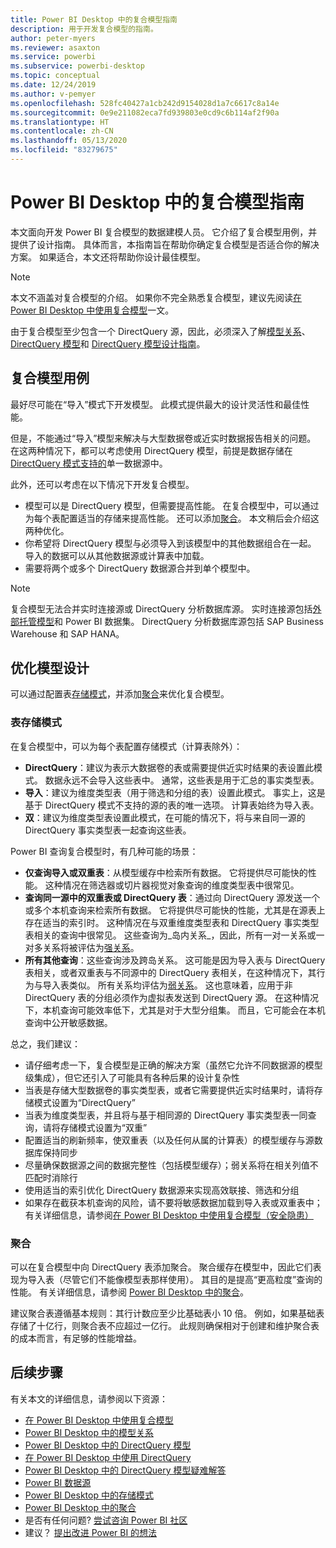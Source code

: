 ```yaml
---
title: Power BI Desktop 中的复合模型指南
description: 用于开发复合模型的指南。
author: peter-myers
ms.reviewer: asaxton
ms.service: powerbi
ms.subservice: powerbi-desktop
ms.topic: conceptual
ms.date: 12/24/2019
ms.author: v-pemyer
ms.openlocfilehash: 528fc40427a1cb242d9154028d1a7c6617c8a14e
ms.sourcegitcommit: 0e9e211082eca7fd939803e0cd9c6b114af2f90a
ms.translationtype: HT
ms.contentlocale: zh-CN
ms.lasthandoff: 05/13/2020
ms.locfileid: "83279675"
---
```

# <a name="composite-model-guidance-in-power-bi-desktop"></a>Power BI Desktop 中的复合模型指南

本文面向开发 Power BI 复合模型的数据建模人员。 它介绍了复合模型用例，并提供了设计指南。 具体而言，本指南旨在帮助你确定复合模型是否适合你的解决方案。 如果适合，本文还将帮助你设计最佳模型。

> [!NOTE]
> 本文不涵盖对复合模型的介绍。 如果你不完全熟悉复合模型，建议先阅读[在 Power BI Desktop 中使用复合模型](../transform-model/desktop-composite-models.md)一文。
>
> 由于复合模型至少包含一个 DirectQuery 源，因此，必须深入了解[模型关系](../transform-model/desktop-relationships-understand.md)、[DirectQuery 模型](../connect-data/desktop-directquery-about.md)和 [DirectQuery 模型设计指南](directquery-model-guidance.md)。

## <a name="composite-model-use-cases"></a>复合模型用例

最好尽可能在“导入”模式下开发模型。 此模式提供最大的设计灵活性和最佳性能。

但是，不能通过“导入”模型来解决与大型数据卷或近实时数据报告相关的问题。 在这两种情况下，都可以考虑使用 DirectQuery 模型，前提是数据存储在 [DirectQuery 模式支持的](../connect-data/power-bi-data-sources.md)单一数据源中。

此外，还可以考虑在以下情况下开发复合模型。

- 模型可以是 DirectQuery 模型，但需要提高性能。 在复合模型中，可以通过为每个表配置适当的存储来提高性能。 还可以添加[聚合](../transform-model/desktop-aggregations.md)。 本文稍后会介绍这两种优化。
- 你希望将 DirectQuery 模型与必须导入到该模型中的其他数据组合在一起。 导入的数据可以从其他数据源或计算表中加载。
- 需要将两个或多个 DirectQuery 数据源合并到单个模型中。

> [!NOTE]
> 复合模型无法合并实时连接源或 DirectQuery 分析数据库源。 实时连接源包括[外部托管模型](../connect-data/service-datasets-understand.md#external-hosted-models)和 Power BI 数据集。 DirectQuery 分析数据库源包括 SAP Business Warehouse 和 SAP HANA。

## <a name="optimize-model-design"></a>优化模型设计

可以通过配置表[存储模式](../transform-model/desktop-storage-mode.md)，并添加[聚合](../transform-model/desktop-aggregations.md)来优化复合模型。

### <a name="table-storage-mode"></a>表存储模式

在复合模型中，可以为每个表配置存储模式（计算表除外）：

- **DirectQuery**：建议为表示大数据卷的表或需要提供近实时结果的表设置此模式。 数据永远不会导入这些表中。 通常，这些表是用于汇总的事实类型表。
- **导入**：建议为维度类型表（用于筛选和分组的表）设置此模式。 事实上，这是基于 DirectQuery 模式不支持的源的表的唯一选项。 计算表始终为导入表。
- **双**：建议为维度类型表设置此模式，在可能的情况下，将与来自同一源的 DirectQuery 事实类型表一起查询这些表。

Power BI 查询复合模型时，有几种可能的场景：

- **仅查询导入或双重表**：从模型缓存中检索所有数据。 它将提供尽可能快的性能。 这种情况在筛选器或切片器视觉对象查询的维度类型表中很常见。
- **查询同一源中的双重表或 DirectQuery 表**：通过向 DirectQuery 源发送一个或多个本机查询来检索所有数据。 它将提供尽可能快的性能，尤其是在源表上存在适当的索引时。 这种情况在与双重维度类型表和 DirectQuery 事实类型表相关的查询中很常见。 这些查询为_岛内关系_，因此，所有一对一关系或一对多关系将被评估为[强关系](../transform-model/desktop-relationships-understand.md#strong-relationships)。
- **所有其他查询**：这些查询涉及跨岛关系。 这可能是因为导入表与 DirectQuery 表相关，或者双重表与不同源中的 DirectQuery 表相关，在这种情况下，其行为与导入表类似。 所有关系均评估为[弱关系](../transform-model/desktop-relationships-understand.md#weak-relationships)。 这也意味着，应用于非 DirectQuery 表的分组必须作为虚拟表发送到 DirectQuery 源。 在这种情况下，本机查询可能效率低下，尤其是对于大型分组集。 而且，它可能会在本机查询中公开敏感数据。

总之，我们建议：

- 请仔细考虑一下，复合模型是正确的解决方案（虽然它允许不同数据源的模型级集成），但它还引入了可能具有各种后果的设计复杂性
- 当表是存储大型数据卷的事实类型表，或者它需要提供近实时结果时，请将存储模式设置为“DirectQuery” 
- 当表为维度类型表，并且将与基于相同源的 DirectQuery  事实类型表一同查询，请将存储模式设置为“双重” 
- 配置适当的刷新频率，使双重表（以及任何从属的计算表）的模型缓存与源数据库保持同步
- 尽量确保数据源之间的数据完整性（包括模型缓存）；弱关系将在相关列值不匹配时消除行
- 使用适当的索引优化 DirectQuery 数据源来实现高效联接、筛选和分组
- 如果存在截获本机查询的风险，请不要将敏感数据加载到导入表或双重表中；有关详细信息，请参阅[在 Power BI Desktop 中使用复合模型（安全隐患）](../transform-model/desktop-composite-models.md#security-implications)

### <a name="aggregations"></a>聚合

可以在复合模型中向 DirectQuery 表添加聚合。 聚合缓存在模型中，因此它们表现为导入表（尽管它们不能像模型表那样使用）。 其目的是提高“更高粒度”查询的性能。 有关详细信息，请参阅 [Power BI Desktop 中的聚合](../transform-model/desktop-aggregations.md)。

建议聚合表遵循基本规则：其行计数应至少比基础表小 10 倍。 例如，如果基础表存储了十亿行，则聚合表不应超过一亿行。 此规则确保相对于创建和维护聚合表的成本而言，有足够的性能增益。

## <a name="next-steps"></a>后续步骤

有关本文的详细信息，请参阅以下资源：

- [在 Power BI Desktop 中使用复合模型](../transform-model/desktop-composite-models.md)
- [Power BI Desktop 中的模型关系](../transform-model/desktop-relationships-understand.md)
- [Power BI Desktop 中的 DirectQuery 模型](../connect-data/desktop-directquery-about.md)
- [在 Power BI Desktop 中使用 DirectQuery](../connect-data/desktop-use-directquery.md)
- [Power BI Desktop 中的 DirectQuery 模型疑难解答](../connect-data/desktop-directquery-troubleshoot.md)
- [Power BI 数据源](../connect-data/power-bi-data-sources.md)
- [Power BI Desktop 中的存储模式](../transform-model/desktop-storage-mode.md)
- [Power BI Desktop 中的聚合](../transform-model/desktop-aggregations.md)
- 是否有任何问题? [尝试咨询 Power BI 社区](https://community.powerbi.com/)
- 建议？ [提出改进 Power BI 的想法](https://ideas.powerbi.com)
